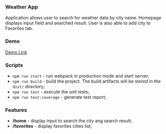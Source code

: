 ### Weather App

Application allows user to search for weather data by city name. Homepage displays input field and searched result. User
is also able to add city to Favorites tab.

### Demo

<a target="_blank" href="https://thawing-lake-27685.herokuapp.com/">Demo Link</a>

### Scripts

- ```npm run start``` - run webpack in production mode and start server;
- ```npm run build``` - build the project. The build artifacts will be stored in the `dist/` directory;
- ```npm run test``` - execute the unit tests;
- ```npm run test:coverage``` - generate test report;

### Features

- **/home** - display input to search the city ang search result;
- **/favorites** - display favorites cities list;
